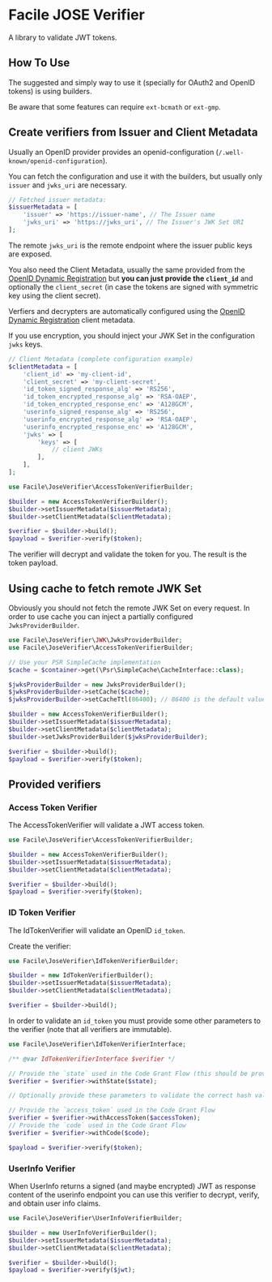 # Facile JOSE Verifier

A library to validate JWT tokens.

## How To Use

The suggested and simply way to use it (specially for OAuth2 and OpenID tokens) is using builders.

Be aware that some features can require `ext-bcmath` or `ext-gmp`.

## Create verifiers from Issuer and Client Metadata

Usually an OpenID provider provides an openid-configuration (`/.well-known/openid-configuration`).

You can fetch the configuration and use it with the builders, but usually only `issuer` and `jwks_uri` are necessary.

```php
// Fetched issuer metadata:
$issuerMetadata = [
    'issuer' => 'https://issuer-name', // The Issuer name
    'jwks_uri' => 'https://jwks_uri', // The Issuer's JWK Set URI
];
```

The remote `jwks_uri` is the remote endpoint where the issuer public keys are exposed.

You also need the Client Metadata, usually the same provided from the [OpenID Dynamic Registration](https://openid.net/specs/openid-connect-registration-1_0.html#ClientMetadata)
but **you can just provide the `client_id`** and optionally the `client_secret` (in case the tokens are signed with symmetric key using the client secret).

Verfiers and decrypters are automatically configured using the [OpenID Dynamic Registration](https://openid.net/specs/openid-connect-registration-1_0.html#ClientMetadata)
client metadata.

If you use encryption, you should inject your JWK Set in the configuration `jwks` keys.

```php
// Client Metadata (complete configuration example)
$clientMetadata = [
    'client_id' => 'my-client-id',
    'client_secret' => 'my-client-secret',
    'id_token_signed_response_alg' => 'RS256',
    'id_token_encrypted_response_alg' => 'RSA-OAEP',
    'id_token_encrypted_response_enc' => 'A128GCM',
    'userinfo_signed_response_alg' => 'RS256',
    'userinfo_encrypted_response_alg' => 'RSA-OAEP',
    'userinfo_encrypted_response_enc' => 'A128GCM',
    'jwks' => [
        'keys' => [
            // client JWKs
        ],
    ],
];
```

```php
use Facile\JoseVerifier\AccessTokenVerifierBuilder;

$builder = new AccessTokenVerifierBuilder();
$builder->setIssuerMetadata($issuerMetadata);
$builder->setClientMetadata($clientMetadata);

$verifier = $builder->build();
$payload = $verifier->verify($token);
```

The verifier will decrypt and validate the token for you. The result is the token payload.

## Using cache to fetch remote JWK Set

Obviously you should not fetch the remote JWK Set on every request.
In order to use cache you can inject a partially configured 
`JwksProviderBuilder`.

```php
use Facile\JoseVerifier\JWK\JwksProviderBuilder;
use Facile\JoseVerifier\AccessTokenVerifierBuilder;

// Use your PSR SimpleCache implementation
$cache = $container->get(\Psr\SimpleCache\CacheInterface::class);

$jwksProviderBuilder = new JwksProviderBuilder();
$jwksProviderBuilder->setCache($cache);
$jwksProviderBuilder->setCacheTtl(86400); // 86400 is the default value

$builder = new AccessTokenVerifierBuilder();
$builder->setIssuerMetadata($issuerMetadata);
$builder->setClientMetadata($clientMetadata);
$builder->setJwksProviderBuilder($jwksProviderBuilder);

$verifier = $builder->build();
$payload = $verifier->verify($token);
```

## Provided verifiers

### Access Token Verifier

The AccessTokenVerifier will validate a JWT access token.

```php
use Facile\JoseVerifier\AccessTokenVerifierBuilder;

$builder = new AccessTokenVerifierBuilder();
$builder->setIssuerMetadata($issuerMetadata);
$builder->setClientMetadata($clientMetadata);

$verifier = $builder->build();
$payload = $verifier->verify($token);
```

### ID Token Verifier

The IdTokenVerifier will validate an OpenID `id_token`.

Create the verifier:

```php
use Facile\JoseVerifier\IdTokenVerifierBuilder;

$builder = new IdTokenVerifierBuilder();
$builder->setIssuerMetadata($issuerMetadata);
$builder->setClientMetadata($clientMetadata);

$verifier = $builder->build();
```

In order to validate an `id_token` you must provide some other parameters to the verifier 
(note that all verifiers are immutable).

```php
use Facile\JoseVerifier\IdTokenVerifierInterface;

/** @var IdTokenVerifierInterface $verifier */

// Provide the `state` used in the Code Grant Flow (this should be provided id the `id_token` contains the `s_hash` claim)
$verifier = $verifier->withState($state);

// Optionally provide these parameters to validate the correct hash values:

// Provide the `access_token` used in the Code Grant Flow
$verifier = $verifier->withAccessToken($accessToken);
// Provide the `code` used in the Code Grant Flow
$verifier = $verifier->withCode($code);

$payload = $verifier->verify($token);
``` 

### UserInfo Verifier

When UserInfo returns a signed (and maybe encrypted) JWT as response content of the userinfo endpoint you can use
this verifier to decrypt, verify, and obtain user info claims.

```php
use Facile\JoseVerifier\UserInfoVerifierBuilder;

$builder = new UserInfoVerifierBuilder();
$builder->setIssuerMetadata($issuerMetadata);
$builder->setClientMetadata($clientMetadata);

$verifier = $builder->build();
$payload = $verifier->verify($jwt);
```
